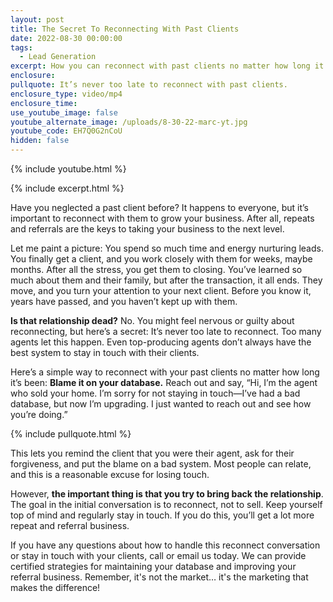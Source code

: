 ```yaml
---
layout: post
title: The Secret To Reconnecting With Past Clients
date: 2022-08-30 00:00:00
tags:
  - Lead Generation
excerpt: How you can reconnect with past clients no matter how long it has been.
enclosure:
pullquote: It’s never too late to reconnect with past clients.
enclosure_type: video/mp4
enclosure_time:
use_youtube_image: false
youtube_alternate_image: /uploads/8-30-22-marc-yt.jpg
youtube_code: EH7Q0G2nCoU
hidden: false
---
```

{% include youtube.html %}

{% include excerpt.html %}

Have you neglected a past client before? It happens to everyone, but it’s important to reconnect with them to grow your business. After all, repeats and referrals are the keys to taking your business to the next level.

Let me paint a picture: You spend so much time and energy nurturing leads. You finally get a client, and you work closely with them for weeks, maybe months. After all the stress, you get them to closing. You’ve learned so much about them and their family, but after the transaction, it all ends. They move, and you turn your attention to your next client. Before you know it, years have passed, and you haven’t kept up with them.

**Is that relationship dead?** No. You might feel nervous or guilty about reconnecting, but here’s a secret: It’s never too late to reconnect. Too many agents let this happen. Even top-producing agents don’t always have the best system to stay in touch with their clients.

Here’s a simple way to reconnect with your past clients no matter how long it’s been: **Blame it on your database.** Reach out and say, “Hi, I’m the agent who sold your home. I’m sorry for not staying in touch—I’ve had a bad database, but now I’m upgrading. I just wanted to reach out and see how you’re doing.”

{% include pullquote.html %}

This lets you remind the client that you were their agent, ask for their forgiveness, and put the blame on a bad system. Most people can relate, and this is a reasonable excuse for losing touch.

However, **the important thing is that you try to bring back the relationship**. The goal in the initial conversation is to reconnect, not to sell. Keep yourself top of mind and regularly stay in touch. If you do this, you’ll get a lot more repeat and referral business.

If you have any questions about how to handle this reconnect conversation or stay in touch with your clients, call or email us today. We can provide certified strategies for maintaining your database and improving your referral business. Remember, it's not the market… it's the marketing that makes the difference\!